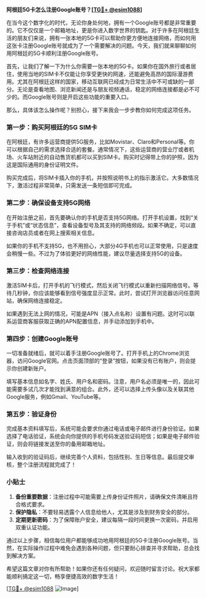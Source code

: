 **阿根廷5G卡怎么注册Google账号？[[TG💪+ @esim1088](https://t.me/s/esim1088)]**

在当今这个数字化的时代，无论你身处何地，拥有一个Google账号都是非常重要的。它不仅仅是一个邮箱地址，更是你进入数字世界的钥匙。对于许多在阿根廷生活的朋友们来说，拥有一张本地的5G卡可以帮助你更方便地连接网络，而如何用这张卡注册Google账号就成为了一个需要解决的问题。今天，我们就来聊聊如何用阿根廷的5G卡顺利注册Google账号。

首先，让我们了解一下为什么你需要一张本地的5G卡。如果你在国外旅行或者居住，使用当地的SIM卡不仅能让你享受更快的网速，还能避免高昂的国际漫游费用。尤其在阿根廷这样的国家，移动互联网已经成为日常生活中不可或缺的一部分。无论是查看地图、浏览新闻还是与朋友视频通话，稳定的网络连接都是必不可少的。而Google账号则是开启这些功能的重要入口。

那么，具体该怎么操作呢？别担心，接下来我会一步步教你如何完成这项任务。

### 第一步：购买阿根廷的5G SIM卡

在阿根廷，有许多运营商提供5G服务，比如Movistar、Claro和Personal等。你可以根据自己的需求选择合适的套餐。通常情况下，这些运营商的营业厅或者机场、火车站附近的自动售货机都可以买到SIM卡。购买时记得带上你的护照，因为这是国际通用的身份证明文件。

购买完成后，将SIM卡插入你的手机，并按照说明书上的指示激活它。大多数情况下，激活过程非常简单，只需发送一条短信即可完成。

### 第二步：确保设备支持5G网络

在开始注册之前，首先要确认你的手机是否支持5G网络。打开手机设置，找到“关于手机”或“状态信息”，查看设备型号及其支持的网络频段。如果不确定，可以直接咨询店员或者在网上搜索相关信息。

如果你的手机不支持5G，也不用担心，大部分4G手机也可以正常使用，只是速度会稍慢一些。不过为了体验更好的网络性能，建议尽量选择支持5G的设备。

### 第三步：检查网络连接

激活SIM卡后，打开手机的飞行模式，然后关闭飞行模式以重新扫描网络信号。等待几秒钟，你应该能够看到信号强度显示正常。此时，尝试打开浏览器访问任意网站，确保网络连接稳定。

如果遇到无法上网的情况，可能是APN（接入点名称）设置有问题。这时可以联系运营商客服获取正确的APN配置信息，并手动添加到手机中。

### 第四步：创建Google账号

一切准备就绪后，就可以着手注册Google账号了。打开手机上的Chrome浏览器，访问Google官网。点击页面顶部的“登录”按钮，如果没有已有账户，则会提示你创建新账户。

填写基本信息如名字、姓氏、用户名和密码。注意，用户名必须是唯一的，因此可能需要多试几次才能找到满意的组合。此外，还可以选择上传头像以及关联其他Google服务，例如Gmail、YouTube等。

### 第五步：验证身份

完成基本资料填写后，系统可能会要求你通过电话或电子邮件进行身份验证。如果选择了电话验证，系统会向你提供的手机号码发送验证码短信；如果是电子邮件验证，则会将链接发送至你的备用邮箱地址。

输入收到的验证码后，继续完善个人资料，包括性别、生日等信息。最后提交审核，整个注册流程就完成了！

### 小贴士

1. **备份重要数据**：注册过程中可能需要上传身份证件照片，请确保文件清晰且符合格式要求。
2. **保护隐私**：不要轻易透露个人信息给他人，尤其是涉及到财务安全的部分。
3. **定期更新密码**：为了保障账户安全，建议每隔一段时间更换一次密码，并启用双重认证功能。

通过以上步骤，相信每位用户都能够成功地用阿根廷的5G卡注册Google账号。当然，在实际操作过程中难免会遇到各种问题，但只要耐心排查并寻求帮助，总会找到解决方案。

希望这篇文章对你有所帮助！如果你还有任何疑问，欢迎随时留言讨论。祝大家都能顺利搞定这一切，畅享便捷高效的数字生活！

[[TG💪+ @esim1088](https://t.me/s/esim1088) ![Image](https://i.postimg.cc/4NQfJmqS/Snipaste-2025-05-13-00-14-12.png)]